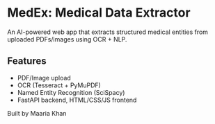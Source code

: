 # MedEx: Medical Data Extractor

An AI-powered web app that extracts structured medical entities from uploaded PDFs/images using OCR + NLP.

## Features
- PDF/Image upload
- OCR (Tesseract + PyMuPDF)
- Named Entity Recognition (SciSpacy)
- FastAPI backend, HTML/CSS/JS frontend

Built by Maaria Khan
